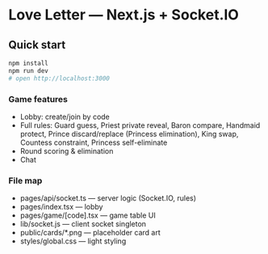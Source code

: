 # Love Letter — Next.js + Socket.IO

## Quick start
```bash
npm install
npm run dev
# open http://localhost:3000
```

### Game features
- Lobby: create/join by code
- Full rules: Guard guess, Priest private reveal, Baron compare, Handmaid protect, Prince discard/replace (Princess elimination), King swap, Countess constraint, Princess self-eliminate
- Round scoring & elimination
- Chat

### File map
- pages/api/socket.ts — server logic (Socket.IO, rules)
- pages/index.tsx — lobby
- pages/game/[code].tsx — game table UI
- lib/socket.js — client socket singleton
- public/cards/*.png — placeholder card art
- styles/global.css — light styling
